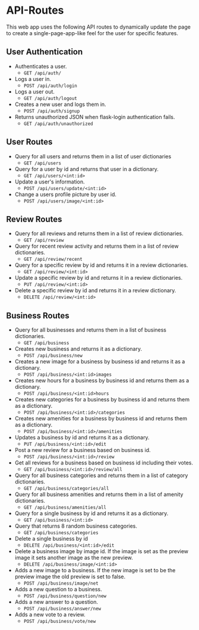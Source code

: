 # API-Routes

This web app uses the following API routes to dynamically update the page to create a single-page-app-like feel for the user for specific features.

## User Authentication

- Authenticates a user.
  - `GET /api/auth/`
- Logs a user in.
  - `POST /api/auth/login`
- Logs a user out.
  - `GET /api/auth/logout`
- Creates a new user and logs them in.
  - `POST /api/auth/signup`
- Returns unauthorized JSON when flask-login authentication fails.
  - `GET /api/auth/unauthorized`

## User Routes

- Query for all users and returns them in a list of user dictionaries
  - `GET /api/users`
- Query for a user by id and returns that user in a dictionary.
  - `GET /api/users/<int:id>`
- Update a user's information.
  - `POST /api/users/update/<int:id>`
- Change a users profile picture by user id.
  - `POST /api/users/image/<int:id>`

## Review Routes

- Query for all reviews and returns them in a list of review dictionaries.
  - `GET /api/review`
- Query for recent review activity and returns them in a list of review dictionaries.
  - `GET /api/review/recent`
- Query for a specific review by id and returns it in a review dictionaries.
  - `GET /api/review/<int:id>`
- Update a specific review by id and returns it in a review dictionaries.
  - `PUT /api/review/<int:id>`
- Delete a specific review by id and returns it in a review dictionary.
  - `DELETE /api/review/<int:id>`

## Business Routes

- Query for all businesses and returns them in a list of business dictionaries.
  - `GET /api/business`
- Creates new business and returns it as a dictionary.
  - `POST /api/business/new`
- Creates a new image for a business by business id and returns it as a dictionary.
  - `POST /api/business/<int:id>images`
- Creates new hours for a business by business id and returns them as a dictionary.
  - `POST /api/business/<int:id>hours`
- Creates new categories for a business by business id and returns them as a dictionary.
  - `POST /api/business/<int:id>/categories`
- Creates new amenities for a business by business id and returns them as a dictionary.
  - `POST /api/business/<int:id>/amenities`
- Updates a business by id and returns it as a dictionary.
  - `PUT /api/business/<int:id>/edit`
- Post a new review for a business based on business id.
  - `POST /api/business/<int:id>/review`
- Get all reviews for a business based on business id including their votes.
  - `GET /api/business/<int:id>/review/all`
- Query for all business categories and returns them in a list of category dictionaries.
  - `GET /api/business/categories/all`
- Query for all business amenities and returns them in a list of amenity dictionaries.
  - `GET /api/business/amenities/all`
- Query for a single business by id and returns it as a dictionary.
  - `GET /api/business/<int:id>`
- Query that returns 8 random business categories.
  - `GET /api/business/categories`
- Delete a single business by id
  - `DELETE /api/business/<int:id>/edit`
- Delete a business image by image id. If the image is set as the preview image it sets another image as the new preview.
  - `DELETE /api/business/image/<int:id>`
- Adds a new image to a business. If the new image is set to be the preview image the old preview is set to false.
  - `POST /api/business/image/net`
- Adds a new question to a business.
  - `POST /api/business/question/new`
- Adds a new answer to a question.
  -  `POST /api/business/answer/new`
- Adds a new vote to a review.
  - `POST /api/business/vote/new`
